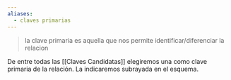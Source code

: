 ```yaml
---
aliases:
  - claves primarias
---
```

>la clave primaria es aquella que nos permite identificar/diferenciar la relacion


De entre todas las [[Claves Candidatas]] elegiremos una como clave primaria de la relación. La indicaremos subrayada en el esquema.